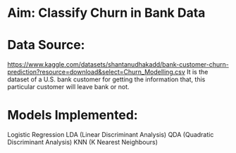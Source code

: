 # Aim: Classify Churn in Bank Data

# Data Source: 
https://www.kaggle.com/datasets/shantanudhakadd/bank-customer-churn-prediction?resource=download&select=Churn_Modelling.csv
It is the dataset of a U.S. bank customer for getting the information that, this particular customer will leave bank or not.

# Models Implemented:
Logistic Regression
LDA (Linear Discriminant Analysis) 
QDA (Quadratic Discriminant Analysis)
KNN (K Nearest Neighbours)
